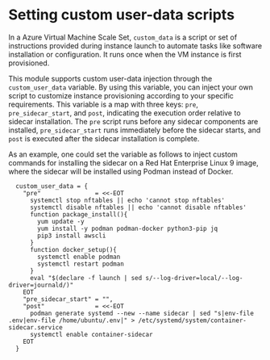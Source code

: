 # Setting custom user-data scripts

In a Azure Virtual Machine Scale Set, `custom_data` is a script or set of instructions provided during instance launch to automate tasks like software installation or configuration. It runs once when the VM instance is first provisioned.

This module supports custom user-data injection through the `custom_user_data` variable. By using this variable, you can inject your own script to customize instance provisioning according to your specific requirements. This variable is a map with three keys: `pre`, `pre_sidecar_start`, and `post`, indicating the execution order relative to sidecar installation. The `pre` script runs before any sidecar components are installed, `pre_sidecar_start` runs immediately before the sidecar starts, and `post` is executed after the sidecar installation is complete.

As an example, one could set the variable as follows to inject custom commands for installing the sidecar on a Red Hat Enterprise Linux 9 image, where the sidecar will be installed using Podman instead of Docker.

```
  custom_user_data = {
    "pre"               = <<-EOT
      systemctl stop nftables || echo 'cannot stop nftables'
      systemctl disable nftables || echo 'cannot disable nftables'
      function package_install(){
        yum update -y
        yum install -y podman podman-docker python3-pip jq
        pip3 install awscli
      }
      function docker_setup(){
        systemctl enable podman
        systemctl restart podman
      }
      eval "$(declare -f launch | sed s/--log-driver=local/--log-driver=journald/)"
    EOT
    "pre_sidecar_start" = "",
    "post"              = <<-EOT
      podman generate systemd --new --name sidecar | sed "s|env-file .env|env-file /home/ubuntu/.env|" > /etc/systemd/system/container-sidecar.service
      systemctl enable container-sidecar
    EOT
  }
```

